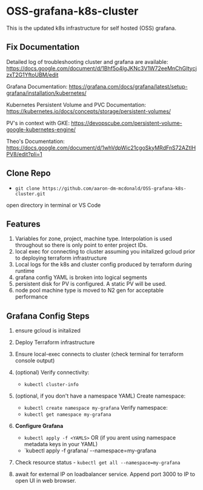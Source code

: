 # OSS-grafana-k8s-cluster

This is the updated k8s infrastructure for self hosted (OSS) grafana. 

## Fix Documentation 

Detailed log of troubleshooting cluster and grafana are available:  
https://docs.google.com/document/d/1Bhf5o4lgJKNc3V1W72eeMnChGItycjzxT2G1YftoUBM/edit

Grafana Documentation: https://grafana.com/docs/grafana/latest/setup-grafana/installation/kubernetes/

Kubernetes Persistent Volume and PVC Documentation: https://kubernetes.io/docs/concepts/storage/persistent-volumes/

PV's in context with GKE: https://devopscube.com/persistent-volume-google-kubernetes-engine/

Theo's Documentation: https://docs.google.com/document/d/1whVdpWic21cgoSkyMRdFnS72AZtlHPV8/edit?pli=1

## Clone Repo
- `git clone https://github.com/aaron-dm-mcdonald/OSS-grafana-k8s-cluster.git`

open directory in terminal or VS Code

## Features

1) Variables for zone, project, machine type. Interpolation is used throughout so there is only point to enter project IDs. 
2) local exec for connecting to cluster assuming you initalized gcloud prior to deploying terraform infrastructure 
3) Local logs for the k8s and cluster config produced by terraform during runtime
4) grafana config YAML is broken into logical segments 
5) persistent disk for PV is configured. A static PV will be used. 
6) node pool machine type is moved to N2 gen for acceptable performance 

## Grafana Config Steps

1) ensure gcloud is initalized 
2) Deploy Terraform infrastructure 
3) Ensure local-exec connects to cluster (check terminal for terraform console output)

4) (optional) Verify connectivity:
   - `kubectl cluster-info`
5) (optional, if you don't have a namespace YAML)
   Create namespace:
   - `kubectl create namespace my-grafana`
   Verify namespace:
   - `kubectl get namespace my-grafana`

7) **Configure Grafana**
   - `kubectl apply -f <YAMLS>`
   OR (if you arent using namespace metadata keys in your YAML) 
   - `kubectl apply -f grafana/ --namespace=my-grafana
   
 8)  Check resource status 
    - `kubectl get all --namespace=my-grafana`

8) await for external IP on loadbalancer service. Append port 3000 to IP to open UI in web browser. 